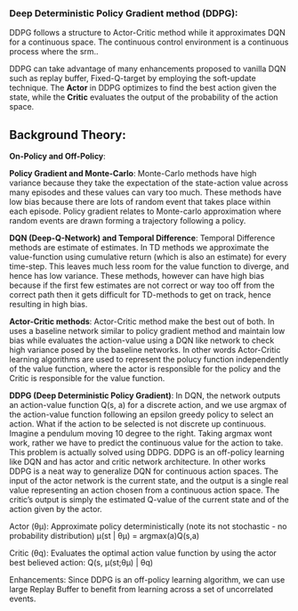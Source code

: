 ### Deep Deterministic Policy Gradient method (DDPG):

DDPG follows a structure to Actor-Critic method while it approximates DQN for a continuous space. The continuous control environment is a continuous process where the srm..

DDPG can take advantage of many enhancements proposed to vanilla DQN such as replay buffer, Fixed-Q-target by employing the soft-update technique. The **Actor** in DDPG optimizes to find the best action given the state, while the **Critic** evaluates the output of the probability of the action space. 

## Background Theory:
**On-Policy and Off-Policy**:


**Policy Gradient and Monte-Carlo**:
Monte-Carlo methods have high variance because they take the expectation of the state-action value across many episodes and these values can vary too much. These methods have low bias because there are lots of random event that takes place within each episode. Policy gradient relates to Monte-carlo approximation where random events are drawn forming a trajectory following a policy.

**DQN (Deep-Q-Network) and Temporal Difference**:
Temporal Difference methods are estimate of estimates. In TD methods we approximate the value-function using cumulative return (which is also an estimate) for every time-step. This leaves much less room for the value function to diverge, and hence has low variance. These methods, however can have high bias because if the first few estimates are not correct or way too off from the correct path then it gets difficult for TD-methods to get on track, hence resulting in high bias.

**Actor-Critic methods**:
Actor-Critic method make the best out of both. In uses a baseline network similar to policy gradient method and maintain low bias while evaluates the action-value using a DQN like network to check high variance posed by the baseline networks. In other words Actor-Critic learning algorithms are used to represent the polucy function independently of the value function, where the actor is responsible for the policy and the Critic is responsible for the value function.

**DDPG (Deep Deterministic Policy Gradient)**:
In DQN, the network outputs an action-value function Q(s, a) for a discrete action, and we use argmax of the action-value function following an epsilon greedy policy to select an action. What if the action to be selected is not discrete up continuous. Imagine a pendulum moving 10 degree to the right. Taking argmax wont work, rather we have to predict the continuous value for the action to take. This problem is actually solved using DDPG. DDPG is an off-policy learning like DQN and has actor and critic network architecture. In other works DDPG is a neat way to generalize DQN for continuous action spaces. The input of the actor network is the current state, and the output is a single real value representing an action chosen from a continuous action space. The critic’s output is simply the estimated Q-value of the current state and of the action given by the actor. 

Actor (θμ): Approximate policy deterministically (note its not stochastic - no probability distribution) μ(st | θμ) = argmax(a)Q(s,a)

Critic (θq): Evaluates the optimal action value function by using the actor best believed action: Q(s, μ(st;θμ) | θq)

Enhancements: Since DDPG is an off-policy learning algorithm, we can use large Replay Buffer to benefit from learning across a set of uncorrelated events.